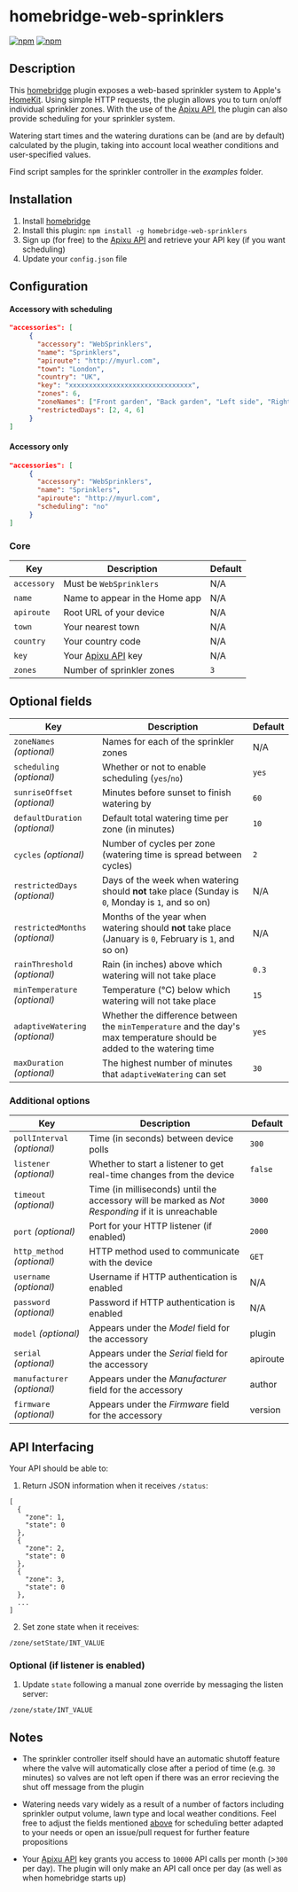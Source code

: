 # homebridge-web-sprinklers

[![npm](https://img.shields.io/npm/v/homebridge-web-sprinklers.svg)](https://www.npmjs.com/package/homebridge-web-sprinklers) [![npm](https://img.shields.io/npm/dt/homebridge-web-sprinklers.svg)](https://www.npmjs.com/package/homebridge-web-sprinklers)

## Description

This [homebridge](https://github.com/nfarina/homebridge) plugin exposes a web-based sprinkler system to Apple's [HomeKit](http://www.apple.com/ios/home/). Using simple HTTP requests, the plugin allows you to turn on/off individual sprinkler zones. With the use of the [Apixu API](https://www.apixu.com), the plugin can also provide scheduling for your sprinkler system.

Watering start times and the watering durations can be (and are by default) calculated by the plugin, taking into account local weather conditions and user-specified values.

Find script samples for the sprinkler controller in the _examples_ folder.

## Installation

1. Install [homebridge](https://github.com/nfarina/homebridge#installation-details)
2. Install this plugin: `npm install -g homebridge-web-sprinklers`
3. Sign up (for free) to the [Apixu API](https://www.apixu.com) and retrieve your API key (if you want scheduling)
4. Update your `config.json` file

## Configuration

#### Accessory with scheduling

```json
"accessories": [
     {
       "accessory": "WebSprinklers",
       "name": "Sprinklers",
       "apiroute": "http://myurl.com",
       "town": "London",
       "country": "UK",
       "key": "xxxxxxxxxxxxxxxxxxxxxxxxxxxxxxx",
       "zones": 6,
       "zoneNames": ["Front garden", "Back garden", "Left side", "Right side", "Pool area", "Greenery"],
       "restrictedDays": [2, 4, 6]
     }
]
```

#### Accessory only

```json
"accessories": [
     {
       "accessory": "WebSprinklers",
       "name": "Sprinklers",
       "apiroute": "http://myurl.com",
       "scheduling": "no"
     }
]
```

### Core
| Key | Description | Default |
| --- | --- | --- |
| `accessory` | Must be `WebSprinklers` | N/A |
| `name` | Name to appear in the Home app | N/A |
| `apiroute` | Root URL of your device | N/A |
| `town` | Your nearest town | N/A |
| `country` | Your country code | N/A |
| `key` | Your [Apixu API](https://www.apixu.com) key  | N/A |
| `zones` | Number of sprinkler zones  | `3` |

## Optional fields
| Key | Description | Default |
| --- | --- | --- |
| `zoneNames` _(optional)_ | Names for each of the sprinkler zones | N/A |
| `scheduling` _(optional)_ | Whether or not to enable scheduling (`yes`/`no`) | `yes` |
| `sunriseOffset` _(optional)_ | Minutes before sunset to finish watering by | `60` |
| `defaultDuration` _(optional)_ | Default total watering time per zone (in minutes)  | `10` |
| `cycles` _(optional)_ | Number of cycles per zone (watering time is spread between cycles)  | `2` |
| `restrictedDays` _(optional)_ | Days of the week when watering should **not** take place (Sunday is `0`, Monday is `1`, and so on) | N/A |
| `restrictedMonths` _(optional)_ | Months of the year when watering should **not** take place (January is `0`, February is `1`, and so on) | N/A |
| `rainThreshold` _(optional)_ | Rain (in inches) above which watering will not take place | `0.3` |
| `minTemperature` _(optional)_ | Temperature (°C) below which watering will not take place | `15` |
| `adaptiveWatering` _(optional)_ | Whether the difference between the `minTemperature` and the day's max temperature should be added to the watering time | `yes` |
| `maxDuration` _(optional)_ | The highest number of minutes that `adaptiveWatering` can set | `30` |

### Additional options
| Key | Description | Default |
| --- | --- | --- |
| `pollInterval` _(optional)_ | Time (in seconds) between device polls | `300` |
| `listener` _(optional)_ | Whether to start a listener to get real-time changes from the device | `false` |
| `timeout` _(optional)_ | Time (in milliseconds) until the accessory will be marked as _Not Responding_ if it is unreachable | `3000` |
| `port` _(optional)_ | Port for your HTTP listener (if enabled) | `2000` |
| `http_method` _(optional)_ | HTTP method used to communicate with the device | `GET` |
| `username` _(optional)_ | Username if HTTP authentication is enabled | N/A |
| `password` _(optional)_ | Password if HTTP authentication is enabled | N/A |
| `model` _(optional)_ | Appears under the _Model_ field for the accessory | plugin |
| `serial` _(optional)_ | Appears under the _Serial_ field for the accessory | apiroute |
| `manufacturer` _(optional)_ | Appears under the _Manufacturer_ field for the accessory | author |
| `firmware` _(optional)_ | Appears under the _Firmware_ field for the accessory | version |

## API Interfacing

Your API should be able to:

1. Return JSON information when it receives `/status`:
```
[
  {
    "zone": 1,
    "state": 0
  },
  {
    "zone": 2,
    "state": 0
  },
  {
    "zone": 3,
    "state": 0
  },
  ...
]
```

2. Set zone state when it receives:
```
/zone/setState/INT_VALUE
```

### Optional (if listener is enabled)

1. Update `state` following a manual zone override by messaging the listen server:
```
/zone/state/INT_VALUE
```

## Notes

- The sprinkler controller itself should have an automatic shutoff feature where the valve will automatically close after a period of time (e.g. `30` minutes) so valves are not left open if there was an error recieving the shut off message from the plugin

- Watering needs vary widely as a result of a number of factors including sprinkler output volume, lawn type and local weather conditions. Feel free to adjust the fields mentioned [above](#optional-fields) for scheduling better adapted to your needs or open an issue/pull request for further feature propositions

- Your [Apixu API](https://www.apixu.com) key grants you access to `10000` API calls per month (>`300` per day). The plugin will only make an API call once per day (as well as when homebridge starts up)

